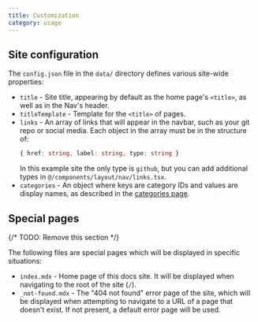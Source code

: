 ```yaml
---
title: Customization
category: usage
---
```


## Site configuration

The `config.json` file in the `data/` directory defines various site-wide properties:

- `title` - Site title, appearing by default as the home page's `<title>`, as well as in the Nav's header.
- `titleTemplate` - Template for the `<title>` of pages.
- `links` - An array of links that will appear in the navbar, such as your git repo or social media. Each object in the array must be in the structure of:
  ```ts
  { href: string, label: string, type: string }
  ```
  In this example site the only type is `github`, but you can add additional types in `@/components/layout/nav/links.tsx`.
- `categories` - An object where keys are category IDs and values are display names, as described in the [categories page](/docs/categories).

## Special pages

{/* TODO: Remove this section */}

The following files are special pages which will be displayed in specific situations:

- `index.mdx` - Home page of this docs site. It will be displayed when navigating to the root of the site (`/`).
- `_not-found.mdx` - The "404 not found" error page of the site, which will be displayed when attempting to navigate to a URL of a page that doesn't exist. If not present, a default error page will be used.
